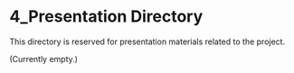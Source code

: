 # 4_Presentation Directory

This directory is reserved for presentation materials related to the project.

(Currently empty.)